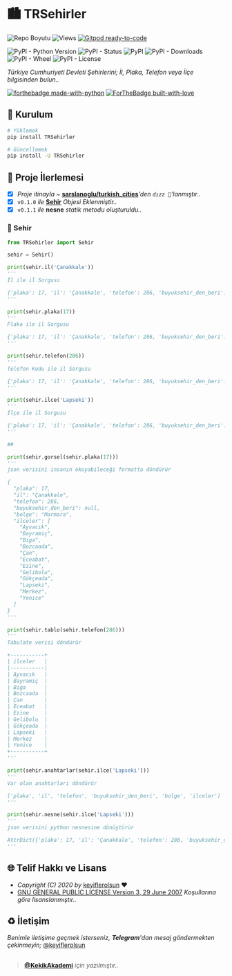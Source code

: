 # 🏙️ TRSehirler

![Repo Boyutu](https://img.shields.io/github/repo-size/keyiflerolsun/TRSehirler) ![Views](https://hits.seeyoufarm.com/api/count/incr/badge.svg?url=https://github.com/keyiflerolsun/TRSehirler&title=Profile%20Views) [![Gitpod ready-to-code](https://img.shields.io/badge/Gitpod-ready--to--code-blue?logo=gitpod)](https://gitpod.io/#https://github.com/keyiflerolsun/TRSehirler)

![PyPI - Python Version](https://img.shields.io/pypi/pyversions/TRSehirler)
![PyPI - Status](https://img.shields.io/pypi/status/TRSehirler)
![PyPI](https://img.shields.io/pypi/v/TRSehirler)
![PyPI - Downloads](https://img.shields.io/pypi/dm/TRSehirler)
![PyPI - Wheel](https://img.shields.io/pypi/wheel/TRSehirler)
![PyPI - License](https://img.shields.io/pypi/l/TRSehirler)

*Türkiye Cumhuriyeti Devleti Şehirlerini; İl, Plaka, Telefon veya İlçe bilgisinden bulun..*

[![forthebadge made-with-python](http://ForTheBadge.com/images/badges/made-with-python.svg)](https://www.python.org/)
[![ForTheBadge built-with-love](http://ForTheBadge.com/images/badges/built-with-love.svg)](https://GitHub.com/keyiflerolsun/)

## 🚀 Kurulum

```bash
# Yüklemek
pip install TRSehirler

# Güncellemek
pip install -U TRSehirler
```

## 📝 Proje İlerlemesi

- [x] *Proje itinayla* *~* **[sarslanoglu/turkish_cities](https://github.com/sarslanoglu/turkish_cities)***'den `dızz 🐍`'lanmıştır..*
- [x] `v0.1.0` *ile* **[Sehir](https://github.com/keyiflerolsun/TRSehirler#-sehir)** *Objesi Eklenmiştir..*
- [x] `v0.1.1` *ile* **nesne** *statik metodu oluşturuldu..*

### 🌆 Sehir

```python
from TRSehirler import Sehir

sehir = Sehir()

print(sehir.il('Çanakkale'))
'''
İl ile il Sorgusu

{'plaka': 17, 'il': 'Çanakkale', 'telefon': 286, 'buyuksehir_den_beri': None, 'bolge': 'Marmara', 'ilceler': ['Ayvacık', 'Bayramiç', 'Biga', 'Bozcaada', 'Çan', 'Eceabat', 'Ezine', 'Gelibolu', 'Gökçeada', 'Lapseki', 'Merkez', 'Yenice']}
'''

print(sehir.plaka(17))
'''
Plaka ile il Sorgusu

{'plaka': 17, 'il': 'Çanakkale', 'telefon': 286, 'buyuksehir_den_beri': None, 'bolge': 'Marmara', 'ilceler': ['Ayvacık', 'Bayramiç', 'Biga', 'Bozcaada', 'Çan', 'Eceabat', 'Ezine', 'Gelibolu', 'Gökçeada', 'Lapseki', 'Merkez', 'Yenice']}
'''

print(sehir.telefon(286))
'''
Telefon Kodu ile il Sorgusu

{'plaka': 17, 'il': 'Çanakkale', 'telefon': 286, 'buyuksehir_den_beri': None, 'bolge': 'Marmara', 'ilceler': ['Ayvacık', 'Bayramiç', 'Biga', 'Bozcaada', 'Çan', 'Eceabat', 'Ezine', 'Gelibolu', 'Gökçeada', 'Lapseki', 'Merkez', 'Yenice']}
'''

print(sehir.ilce('Lapseki'))
'''
İlçe ile il Sorgusu

{'plaka': 17, 'il': 'Çanakkale', 'telefon': 286, 'buyuksehir_den_beri': None, 'bolge': 'Marmara', 'ilceler': ['Ayvacık', 'Bayramiç', 'Biga', 'Bozcaada', 'Çan', 'Eceabat', 'Ezine', 'Gelibolu', 'Gökçeada', 'Lapseki', 'Merkez', 'Yenice']}
'''

##

print(sehir.gorsel(sehir.plaka(17)))
'''
json verisini insanın okuyabileceği formatta döndürür

{
  "plaka": 17,
  "il": "Çanakkale",
  "telefon": 286,
  "buyuksehir_den_beri": null,
  "bolge": "Marmara",
  "ilceler": [
    "Ayvacık",
    "Bayramiç",
    "Biga",
    "Bozcaada",
    "Çan",
    "Eceabat",
    "Ezine",
    "Gelibolu",
    "Gökçeada",
    "Lapseki",
    "Merkez",
    "Yenice"
  ]
}
'''

print(sehir.tablo(sehir.telefon(286)))
'''
Tabulate verisi döndürür

+-----------+
| ilceler   |
|-----------|
| Ayvacık   |
| Bayramiç  |
| Biga      |
| Bozcaada  |
| Çan       |
| Eceabat   |
| Ezine     |
| Gelibolu  |
| Gökçeada  |
| Lapseki   |
| Merkez    |
| Yenice    |
+-----------+
'''

print(sehir.anahtarlar(sehir.ilce('Lapseki')))
'''
Var olan anahtarları döndürür

['plaka', 'il', 'telefon', 'buyuksehir_den_beri', 'bolge', 'ilceler']
'''

print(sehir.nesne(sehir.ilce('Lapseki')))
'''
json verisini python nesnesine dönüştürür

AttrDict({'plaka': 17, 'il': 'Çanakkale', 'telefon': 286, 'buyuksehir_den_beri': None, 'bolge': 'Marmara', 'ilceler': ['Ayvacık', 'Bayramiç', 'Biga', 'Bozcaada', 'Çan', 'Eceabat', 'Ezine', 'Gelibolu', 'Gökçeada', 'Lapseki', 'Merkez', 'Yenice']})
'''
```

## 🌐 Telif Hakkı ve Lisans

* *Copyright (C) 2020 by* [keyiflerolsun](https://github.com/keyiflerolsun) ❤️️
* [GNU GENERAL PUBLIC LICENSE Version 3, 29 June 2007](https://github.com/keyiflerolsun/keyifUserBot/blob/master/LICENSE) *Koşullarına göre lisanslanmıştır..*

## ♻️ İletişim

*Benimle iletişime geçmek isterseniz, **Telegram**'dan mesaj göndermekten çekinmeyin;* [@keyiflerolsun](https://t.me/keyiflerolsun)

##

> **[@KekikAkademi](https://t.me/KekikAkademi)** *için yazılmıştır..*
